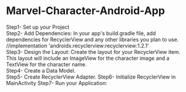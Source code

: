 # Marvel-Character-Android-App

Step1- Set up your Project  
Step2- Add Dependencies: In your app's build.gradle file, add dependencies for RecyclerView and any other libraries you plan to use.    
//implementation 'androidx.recyclerview:recyclerview:1.2.1'   
Step3- Design the Layout: Create the layout for your RecyclerView item. This layout will include an ImageView for the character image and a TextView for the character name.    
Step4- Create a Data Model.  
Step5- Create RecyclerView Adapter.
Step6- Initialize RecyclerView in MainActivity
Step7- Run your Application:
